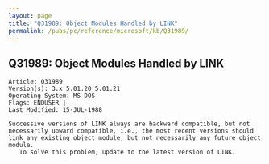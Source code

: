 ```yaml
---
layout: page
title: "Q31989: Object Modules Handled by LINK"
permalink: /pubs/pc/reference/microsoft/kb/Q31989/
---
```


## Q31989: Object Modules Handled by LINK

	Article: Q31989
	Version(s): 3.x 5.01.20 5.01.21
	Operating System: MS-DOS
	Flags: ENDUSER |
	Last Modified: 15-JUL-1988
	
	Successive versions of LINK always are backward compatible, but not
	necessarily upward compatible, i.e., the most recent versions should
	link any existing object module, but not necessarily any future object
	module.
	   To solve this problem, update to the latest version of LINK.
